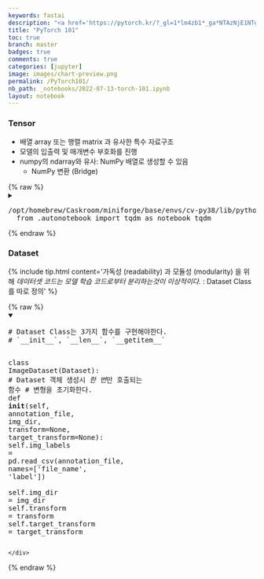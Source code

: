 ```yaml
---
keywords: fastai
description: "<a href='https://pytorch.kr/?_gl=1*lm4zb1*_ga*NTAzNjE1NTg0LjE2NTcwODI5NTU.*_ga_LZRD6GXDLF*MTY1NzY4ODU2OS41LjAuMTY1NzY4ODU2OS42MA..'>공식 한국 사용자 모임</a> 의 tutorial 정리"
title: "PyTorch 101"
toc: true
branch: master
badges: true
comments: true
categories: [jupyter]
image: images/chart-preview.png
permalink: /PyTorch101/
nb_path: _notebooks/2022-07-13-torch-101.ipynb
layout: notebook
---
```


<!--
#################################################
### THIS FILE WAS AUTOGENERATED! DO NOT EDIT! ###
#################################################
# file to edit: _notebooks/2022-07-13-torch-101.ipynb
-->

<div class="container" id="notebook-container">
        
<div class="cell border-box-sizing text_cell rendered"><div class="inner_cell">
<div class="text_cell_render border-box-sizing rendered_html">
<!-- front matter -->
<!-- https://fastpages.fast.ai/jupyter/2020/02/20/test.html -->
</div>
</div>
</div>
<div class="cell border-box-sizing text_cell rendered"><div class="inner_cell">
<div class="text_cell_render border-box-sizing rendered_html">
<h3 id="Tensor">Tensor<a class="anchor-link" href="#Tensor"> </a></h3><ul>
<li>배열 array 또는 행렬 matrix 과 유사한 특수 자료구조</li>
<li>모델의 입출력 및 매개변수 부호화를 진행</li>
<li>numpy의 ndarray와 유사: NumPy 배열로 생성할 수 있음<ul>
<li>NumPy 변환 (Bridge)</li>
</ul>
</li>
</ul>

</div>
</div>
</div>
    {% raw %}
    
<div class="cell border-box-sizing code_cell rendered">
<details class="description">
      <summary class="btn btn-sm" data-open="Hide Code" data-close="Show Code"></summary>
        <p><div class="input">

<div class="inner_cell">
    <div class="input_area">
<div class=" highlight hl-ipython3"><pre><span></span><span class="c1"># import libraries</span>
<span class="c1"># basic tools</span>
<span class="kn">import</span> <span class="nn">numpy</span> <span class="k">as</span> <span class="nn">np</span>
<span class="kn">import</span> <span class="nn">pandas</span> <span class="k">as</span> <span class="nn">pd</span>

<span class="c1"># torch</span>
<span class="kn">import</span> <span class="nn">torch</span>
<span class="kn">from</span> <span class="nn">torch.utils.data</span> <span class="kn">import</span> <span class="n">Dataset</span>
</pre></div>

    </div>
</div>
</div>
</p>
    </details>
<div class="output_wrapper">
<div class="output">

<div class="output_area">

<div class="output_subarea output_stream output_stderr output_text">
<pre>/opt/homebrew/Caskroom/miniforge/base/envs/cv-py38/lib/python3.8/site-packages/tqdm/auto.py:22: TqdmWarning: IProgress not found. Please update jupyter and ipywidgets. See https://ipywidgets.readthedocs.io/en/stable/user_install.html
  from .autonotebook import tqdm as notebook_tqdm
</pre>
</div>
</div>

</div>
</div>

</div>
    {% endraw %}

<div class="cell border-box-sizing text_cell rendered"><div class="inner_cell">
<div class="text_cell_render border-box-sizing rendered_html">
<h3 id="Dataset">Dataset<a class="anchor-link" href="#Dataset"> </a></h3><p>{% include tip.html content='가독성 (readability) 과 모듈성 (modularity) 을 위해 <em>데이터셋 코드는 모델 학습 코드로부터 분리하는것이 이상적이다.</em> : Dataset Class를 따로 정의' %}</p>

</div>
</div>
</div>
    {% raw %}
    
<div class="cell border-box-sizing code_cell rendered">
<details class="description" open>
      <summary class="btn btn-sm" data-open="Hide Code" data-close="Show Code"></summary>
        <p><div class="input">

<div class="inner_cell">
    <div class="input_area">
<div class=" highlight hl-ipython3"><pre><span></span><span class="c1"># Dataset Class는 3가지 함수를 구현해야한다.</span>
<span class="c1"># `__init__`, `__len__`, `__getitem__`</span>

<span class="k">class</span> <span class="nc">ImageDataset</span><span class="p">(</span><span class="n">Dataset</span><span class="p">):</span>
    <span class="c1"># Dataset 객체 생성시 *한 번*만 호출되는 함수</span>
    <span class="c1"># 변형을 초기화한다.</span>
    <span class="k">def</span> <span class="fm">__init__</span><span class="p">(</span><span class="bp">self</span><span class="p">,</span> <span class="n">annotation_file</span><span class="p">,</span> <span class="n">img_dir</span><span class="p">,</span> <span class="n">transform</span><span class="o">=</span><span class="kc">None</span><span class="p">,</span> <span class="n">target_transform</span><span class="o">=</span><span class="kc">None</span><span class="p">):</span>
        <span class="bp">self</span><span class="o">.</span><span class="n">img_labels</span> <span class="o">=</span> <span class="n">pd</span><span class="o">.</span><span class="n">read_csv</span><span class="p">(</span><span class="n">annotation_file</span><span class="p">,</span> <span class="n">names</span><span class="o">=</span><span class="p">[</span><span class="s1">&#39;file_name&#39;</span><span class="p">,</span> <span class="s1">&#39;label&#39;</span><span class="p">])</span>    
        <span class="bp">self</span><span class="o">.</span><span class="n">img_dir</span> <span class="o">=</span> <span class="n">img_dir</span>
        <span class="bp">self</span><span class="o">.</span><span class="n">transform</span> <span class="o">=</span> <span class="n">transform</span>
        <span class="bp">self</span><span class="o">.</span><span class="n">target_transform</span> <span class="o">=</span> <span class="n">target_transform</span>
</pre></div>

    </div>
</div>
</div>
</p>
    </details>
</div>
    {% endraw %}

</div>
 

